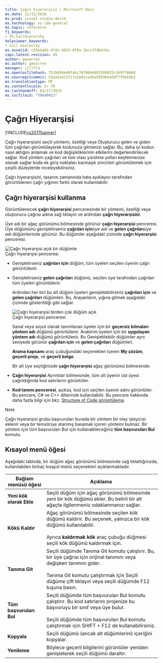 ```yaml
---
title: Çağrı hiyerarşisi | Microsoft Docs
ms.date: 11/15/2016
ms.prod: visual-studio-dev14
ms.technology: vs-ide-general
ms.topic: reference
f1_keywords:
- VS.CallHierarchy
helpviewer_keywords:
- Call Hierarchy
ms.assetid: c55bda01-d7de-4823-8f9a-1bcc37dbb74a
caps.latest.revision: 45
author: gewarren
ms.author: gewarren
manager: jillfra
ms.openlocfilehash: 751b894e46fa6c76f866ddd3209d25c169ff6660
ms.sourcegitcommit: 53aa5a413717a1b62ca56a5983b6a50f7f0663b3
ms.translationtype: MT
ms.contentlocale: tr-TR
ms.lasthandoff: 04/17/2019
ms.locfileid: "59649413"
---
```

# <a name="call-hierarchy"></a>Çağrı Hiyerarşisi
[!INCLUDE[vs2017banner](../../includes/vs2017banner.md)]

Çağrı hiyerarşisini seçili yöntemi, özelliği veya Oluşturucu gelen ve giden tüm çağrıları görüntüleyerek kodunuza gitmenizi sağlar. Bu, daha iyi kodun nasıl aktığını anlamak ve kod değişikliklerinin etkilerini değerlendirilecek sağlar. Kod yöntem çağrıları ve tüm olası yürütme yolları keşfetmenize olanak sağlar koda ek giriş noktaları karmaşık zincirleri görüntülemek için çeşitli düzeylerde inceleyebilirsiniz.  
  
 Çağrı hiyerarşisini, tasarım zamanında hata ayıklayıcı tarafından görüntülenen çağrı yığınını farklı olarak kullanılabilir.  
  
## <a name="using-call-hierarchy"></a>Çağrı hiyerarşisi kullanma  
 Görüntülenecek **çağrı hiyerarşisi** penceresinde bir yöntemi, özelliği veya oluşturucu çağrısı adına sağ tıklayın ve ardından **çağrı hiyerarşisini**.  
  
 Üye adı bir ağaç görünümü bölmesinde görünür **çağrı hiyerarşisi** penceresi. Üye düğümünü genişletirseniz **çağrıları için**_üye adı_ ve **gelen çağrıları**_üye adı_ düğümlerinde görünür. Bu düğümler aşağıdaki çizimde **çağrı hiyerarşisi** penceresi.  
  
 ![Çağrı hiyerarşisi açık bir düğümle](../../ide/reference/media/onenode.png "OneNode")  
Çağrı hiyerarşisi penceresi  
  
- Genişletirseniz **çağrıları için** düğüm, tüm üyeleri seçilen üyenin çağrı görüntülenir.  
  
- Genişletirseniz **gelen çağrıları** düğümü, seçilen üye tarafından çağrılan tüm üyeleri görüntülenir.  
  
  Ardından her biri bu alt düğüm üyeleri genişletebilirsiniz **çağrıları için** ve **gelen çağrıları** düğümleri. Bu, Arayanların, yığına gitmek aşağıdaki çizimde gösterildiği gibi sağlar.  
  
  ![Çağrı hiyerarşisi birden çok düğüm açık](../../ide/media/multiplenodes.png "MultipleNodes")  
  Çağrı hiyerarşisi penceresi  
  
  Sanal veya soyut olarak tanımlanan üyeler için bir **geçersiz kılmaları yöntem adı** düğümü görüntülenir. Arabirim üyeleri için bir **uygulayan yöntem adı** düğümü görüntülenir. Bu Genişletilebilir düğümler aynı seviyede görünür **çağrıları için** ve **gelen çağrıları** düğümleri.  
  
  **Arama kapsamı** araç çubuğundaki seçenekleri içeren **My çözüm**, **geçerli proje**, ve **geçerli belge**.  
  
  Bir alt üye seçtiğinizde **çağrı hiyerarşisi** ağaç görünümü bölmesinde:  
  
- **Çağrı hiyerarşisi** Ayrıntılar bölmesinde, tüm alt üyenin üst üyesi çağrıldığında kod satırlarını görüntüler.  
  
- **Kod tanımı penceresi**, açıksa, kod için seçilen üyenin adını görüntüler. Bu pencere, C# ve C++ dillerinde kullanılabilir. Bu pencere hakkında daha fazla bilgi için bkz. [Structure of Code görüntüleme](../../ide/viewing-the-structure-of-code.md).  
  
> [!NOTE]
>  Çağrı hiyerarşisi grubu başvuruları burada bir yöntem bir olay işleyicisi eklenir veya bir temsilciye atanmış basamak içeren yöntemi bulmaz. Bir yöntem için tüm başvuruları Bul için kullanabileceğiniz **tüm başvuruları Bul** komutu.  
  
## <a name="shortcut-menu-items"></a>Kısayol menü öğesi  
 Aşağıdaki tabloda, bir düğüm ağaç görünümü bölmesinde sağ tıklattığınızda, kullanılabilen birkaç kısayol menü seçenekleri açıklanmaktadır.  
  
|Bağlam menüsü öğesi|Açıklama|  
|-----------------------|-----------------|  
|**Yeni kök olarak Ekle**|Seçili düğüm için ağaç görünümü bölmesinde yeni bir kök düğümü ekler. Bu belirli bir alt ağaçta ilgilenmeniz odaklanmanızı sağlar.|  
|**Kökü Kaldır**|Ağaç görünümü bölmesinde seçilen kök düğümü kaldırır. Bu seçenek, yalnızca bir kök düğümü kullanılabilir.<br /><br /> Ayrıca **kaldırmak kök** araç çubuğu düğmesi seçili kök düğümü kaldırmak için.|  
|**Tanıma Git**|Seçili düğümde Tanıma Git komutu çalıştırır. Bu, bir üye çağrısı için orijinal tanımını veya değişken tanımını gider.<br /><br /> Tanıma Git komutu çalıştırmak için Seçili düğüme çift tıklayın veya seçili düğümde F12 tuşuna basın.|  
|**Tüm başvuruları Bul**|Seçili düğümde tüm başvuruları Bul komutu çalıştırır. Bu kod satırlarını projenize bu başvuruyu bir sınıf veya üye bulur.<br /><br /> Seçili düğümde tüm başvuruları Bul komutu çalıştırmak için SHIFT + F12 de kullanabilirsiniz.|  
|**Kopyala**|Seçili düğümü (ancak alt düğümlerini) içeriğini kopyalar.|  
|**Yenileme**|Böylece geçerli bilgilerini görüntüler yeniden genişleterek seçili düğümü daraltır.|
